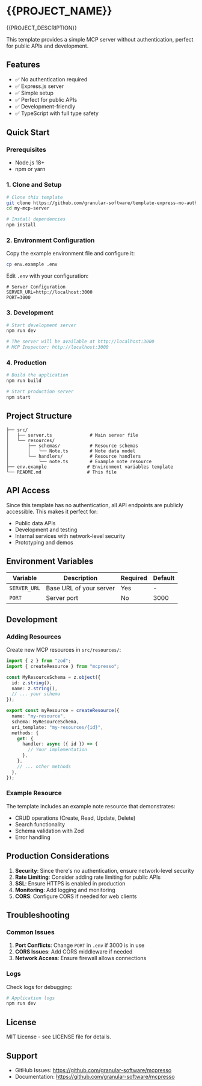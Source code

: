 # {{PROJECT_NAME}}

{{PROJECT_DESCRIPTION}}

This template provides a simple MCP server without authentication, perfect for public APIs and development.

## Features

- ✅ No authentication required
- ✅ Express.js server
- ✅ Simple setup
- ✅ Perfect for public APIs
- ✅ Development-friendly
- ✅ TypeScript with full type safety

## Quick Start

### Prerequisites

- Node.js 18+
- npm or yarn

### 1. Clone and Setup

```bash
# Clone this template
git clone https://github.com/granular-software/template-express-no-auth.git my-mcp-server
cd my-mcp-server

# Install dependencies
npm install
```

### 2. Environment Configuration

Copy the example environment file and configure it:

```bash
cp env.example .env
```

Edit `.env` with your configuration:

```env
# Server Configuration
SERVER_URL=http://localhost:3000
PORT=3000
```

### 3. Development

```bash
# Start development server
npm run dev

# The server will be available at http://localhost:3000
# MCP Inspector: http://localhost:3000
```

### 4. Production

```bash
# Build the application
npm run build

# Start production server
npm start
```

## Project Structure

```
├── src/
│   ├── server.ts              # Main server file
│   └── resources/
│       ├── schemas/           # Resource schemas
│       │   └── Note.ts        # Note data model
│       └── handlers/          # Resource handlers
│           └── note.ts        # Example note resource
├── env.example               # Environment variables template
└── README.md                 # This file
```

## API Access

Since this template has no authentication, all API endpoints are publicly accessible. This makes it perfect for:

- Public data APIs
- Development and testing
- Internal services with network-level security
- Prototyping and demos

## Environment Variables

| Variable | Description | Required | Default |
|----------|-------------|----------|---------|
| `SERVER_URL` | Base URL of your server | Yes | - |
| `PORT` | Server port | No | 3000 |

## Development

### Adding Resources

Create new MCP resources in `src/resources/`:

```typescript
import { z } from "zod";
import { createResource } from "mcpresso";

const MyResourceSchema = z.object({
  id: z.string(),
  name: z.string(),
  // ... your schema
});

export const myResource = createResource({
  name: "my-resource",
  schema: MyResourceSchema,
  uri_template: "my-resources/{id}",
  methods: {
    get: {
      handler: async ({ id }) => {
        // Your implementation
      },
    },
    // ... other methods
  },
});
```

### Example Resource

The template includes an example note resource that demonstrates:

- CRUD operations (Create, Read, Update, Delete)
- Search functionality
- Schema validation with Zod
- Error handling

## Production Considerations

1. **Security**: Since there's no authentication, ensure network-level security
2. **Rate Limiting**: Consider adding rate limiting for public APIs
3. **SSL**: Ensure HTTPS is enabled in production
4. **Monitoring**: Add logging and monitoring
5. **CORS**: Configure CORS if needed for web clients

## Troubleshooting

### Common Issues

1. **Port Conflicts**: Change `PORT` in `.env` if 3000 is in use
2. **CORS Issues**: Add CORS middleware if needed
3. **Network Access**: Ensure firewall allows connections

### Logs

Check logs for debugging:

```bash
# Application logs
npm run dev
```

## License

MIT License - see LICENSE file for details.

## Support

- GitHub Issues: https://github.com/granular-software/mcpresso
- Documentation: https://github.com/granular-software/mcpresso 